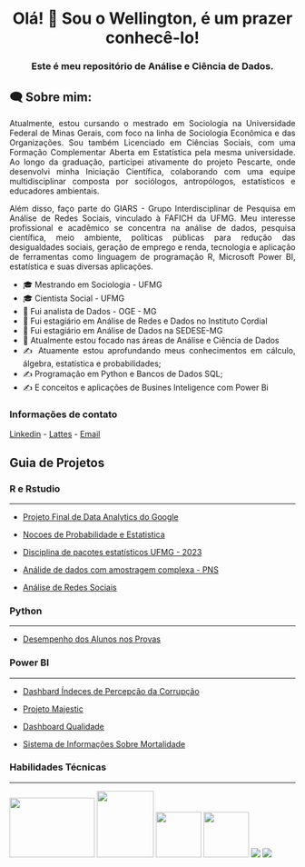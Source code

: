 <h1 align="center">Olá! 👋 Sou o Wellington, é um prazer conhecê-lo!</h1>

<h3 align="center">Este é meu repositório de Análise e Ciência de Dados.</h3>

<h2 align="left">🗨 Sobre mim:</h2>

<div align="justify"> Atualmente, estou cursando o mestrado em Sociologia na Universidade Federal de Minas Gerais, com foco na linha de Sociologia Econômica e das Organizações. Sou também Licenciado em Ciências Sociais, com uma Formação Complementar Aberta em Estatística pela mesma universidade. Ao longo da graduação, participei ativamente do projeto Pescarte, onde desenvolvi minha Iniciação Científica, colaborando com uma equipe multidisciplinar composta por sociólogos, antropólogos, estatísticos e educadores ambientais.

Além disso, faço parte do GIARS - Grupo Interdisciplinar de Pesquisa em Análise de Redes Sociais, vinculado à FAFICH da UFMG. Meu interesse profissional e acadêmico se concentra na análise de dados, pesquisa científica, meio ambiente, políticas públicas para redução das desigualdades sociais, geração de emprego e renda, tecnologia e aplicação de ferramentas como linguagem de programação R, Microsoft Power BI, estatística e suas diversas aplicações.</p>

* :mortar_board: Mestrando em Sociologia - UFMG
* :mortar_board: Cientista Social - UFMG
* :office: Fui analista de Dados - OGE - MG
* :office: Fui estagiário em Análise de Redes e Dados no Instituto Cordial
* :office: Fui estagiário em Análise de Dados na SEDESE-MG
* :rocket: Atualmente estou focado nas áreas de Análise e Ciência de Dados
* ✍️ Atuamente estou aprofundando meus conhecimentos em cálculo, álgebra, estatística e probabilidades;
* ✍️ Programação em Python e Bancos de Dados SQL;
* ✍️ E conceitos e aplicações de Busines Inteligence com Power Bi
### Informações de contato
[Linkedin](https://www.linkedin.com/in/wellington-santos-souza/) -
[Lattes](http://lattes.cnpq.br/6574776498457184) -
[Email](mailto:wellingtonstssza@gmail.com)

## Guia de Projetos
 
### R e Rstudio
---
* [Projeto Final de Data Analytics do Google](https://github.com/welli45/Projeto-final-de-Data-Analytics-do-Google.git)

* [Nocoes de Probabilidade e Estatistica](https://github.com/welli45/Nocoes-Probabilidade-Estatistica.git)

* [Disciplina de pacotes estatísticos UFMG - 2023](https://github.com/welli45/2023_1-PACOTES-ESTATISTICOS.git)
  
* [Análide de dados com amostragem complexa - PNS](https://github.com/welli45/PNS)

* [Análise de Redes Sociais](https://github.com/welli45/Analise-de-Redes-Para-Ciencias-Sociais)

### Python
---
* [Desempenho dos Alunos nos Provas](https://github.com/welli45/Student-performance-prediction)
  
### Power BI
---
* [Dashbard Índeces de Percepção da Corrupção](https://app.powerbi.com/view?r=eyJrIjoiYmY0ZDk0YzctOTlkZC00Njg3LWIxMDgtZjhkNTM1ZDJhN2UzIiwidCI6IjkzMTA1Y2MzLTI4OTctNDdlMC1iMjY1LWRkZWQ1ODg2MTU2YSIsImMiOjZ9)
  
* [Projeto Majestic](https://app.powerbi.com/view?r=eyJrIjoiNTAxOTQ3ZjQtYmNlNi00OTk4LTk4MTAtZTYxY2RlZWNjOTMyIiwidCI6IjkzMTA1Y2MzLTI4OTctNDdlMC1iMjY1LWRkZWQ1ODg2MTU2YSIsImMiOjZ9)
  
* [Dashboard Qualidade](https://app.powerbi.com/view?r=eyJrIjoiNDg3ZTI3MzYtODA1Ni00YWVkLWJkYTAtZmYxNWM1ZTE3MTEzIiwidCI6IjkzMTA1Y2MzLTI4OTctNDdlMC1iMjY1LWRkZWQ1ODg2MTU2YSIsImMiOjZ9)
  
* [Sistema de Informações Sobre Mortalidade](https://app.powerbi.com/view?r=eyJrIjoiMDFkNDVlNmEtOTA3MC00ZmFjLWIwMWYtOWQ1NzZlZjVmOWY5IiwidCI6IjkzMTA1Y2MzLTI4OTctNDdlMC1iMjY1LWRkZWQ1ODg2MTU2YSIsImMiOjZ9)
  
### Habilidades Técnicas
---
<img src="https://www.r-project.org/Rlogo.png" width="150" height="105"> <img src = "https://s3.dualstack.us-east-2.amazonaws.com/pythondotorg-assets/media/community/logos/python-logo-only.png" width="100,7" height="117,8"> <img src = "https://upload.wikimedia.org/wikipedia/commons/thumb/3/34/Microsoft_Office_Excel_%282019%E2%80%93present%29.svg/512px-Microsoft_Office_Excel_%282019%E2%80%93present%29.svg.png" width="80" height="80"> <img src = "https://upload.wikimedia.org/wikipedia/commons/thumb/c/cf/New_Power_BI_Logo.svg/64px-New_Power_BI_Logo.svg.png" width="80" height="80"> <img src="https://upload.wikimedia.org/wikipedia/commons/thumb/a/ae/Google_Sheets_2020_Logo.svg/64px-Google_Sheets_2020_Logo.svg.png"> <img src = "https://seeklogo.com/images/G/google-big-query-logo-AC63E7C329-seeklogo.com.png"> 

<!---
welli45/welli45 is a ✨ special ✨ repository because its `README.md` (this file) appears on your GitHub profile.
You can click the Preview link to take a look at your changes.
--->
